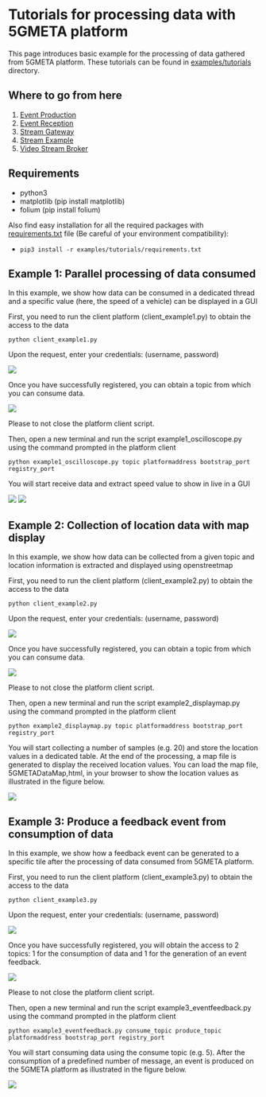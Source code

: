 # Tutorials for processing data with 5GMETA platform

This page introduces basic example for the processing of data gathered from 5GMETA platform.
These tutorials can be found in [examples/tutorials](https://github.com/5gmeta/5gmeta-dev/tree/main/examples/tutorials) directory.


## Where to go from here

1. [Event Production](./producing_events_guide.md)
2. [Event Reception](./receiving_events_guide.md)
3. [Stream Gateway](./stream-gateway.md)
4. [Stream Example](./stream-example.md)
5. [Video Stream Broker](./video-stream-broker.md)


## Requirements

* python3
* matplotlib (pip install matplotlib)
* folium (pip install folium)

Also find easy installation for all the required packages with [requirements.txt](https://github.com/5gmeta/5gmeta-dev/blob/main/examples/tutorials/requirements.txt) file (Be careful of your environment compatibility):

* ```pip3 install -r examples/tutorials/requirements.txt```

## Example 1: Parallel processing of data consumed

In this example, we show how data can be consumed in a dedicated thread and a specific value (here, the speed of a vehicle) can be displayed in a GUI

First, you need to run the client platform (client_example1.py) to obtain the access to the data

 ```python client_example1.py```
 
 Upon the request, enter your credentials: (username, password)
 
![](../images/example1_credentials.PNG)
 
 Once you have successfully registered, you can obtain a topic from which you can consume data.
 
![](../images/example1_python_cmd.png)
 
 Please to not close the platform client script.

 Then, open a new terminal and run the script example1_oscilloscope.py using the command prompted in the platform client
 
 ```python example1_oscilloscope.py topic platformaddress bootstrap_port registry_port```
 
 You will start receive data and extract speed value to show in live in a GUI
 
![](../images/speed_display.PNG)
![](../images/example1_speed_example.png)

## Example 2: Collection of location data with map display

In this example, we show how data can be collected from a given topic and location information is extracted and displayed using openstreetmap

First, you need to run the client platform (client_example2.py) to obtain the access to the data

 ```python client_example2.py```
 
 Upon the request, enter your credentials: (username, password)
 
![](../images/example2_credentials.PNG)
 
 Once you have successfully registered, you can obtain a topic from which you can consume data.
 
![](../images/example2_python_cmd.png)
 
 Please to not close the platform client script.

 Then, open a new terminal and run the script example2_displaymap.py using the command prompted in the platform client
 
 ```python example2_displaymap.py topic platformaddress bootstrap_port registry_port```
 
 You will start collecting a number of samples (e.g. 20) and store the location values in a dedicated table.
 At the end of the processing, a map file is generated to display the received location values. You can load the map file, 5GMETADataMap,html, in your browser to show the location values as illustrated in the figure below.
 
![](../images/display_browser.PNG)

## Example 3: Produce a feedback event from consumption of data

In this example, we show how a feedback event can be generated to a specific tile after the processing of data consumed from 5GMETA platform.

First, you need to run the client platform (client_example3.py) to obtain the access to the data

 ```python client_example3.py```
 
 Upon the request, enter your credentials: (username, password)
 
![](../images/example3_credentials.PNG)
 
 Once you have successfully registered, you will obtain the access to 2 topics: 1 for the consumption of data and 1 for the generation of an event feedback.
 
![](../images/example3_python_cmd.png)
 
 Please to not close the platform client script.

 Then, open a new terminal and run the script example3_eventfeedback.py using the command prompted in the platform client
 
 ```python example3_eventfeedback.py consume_topic produce_topic platformaddress bootstrap_port registry_port```
 
 You will start consuming data using the consume topic (e.g. 5). After the consumption of a predefined number of message, an event is produced on the 5GMETA platform as illustrated in the figure below.
 
![](../images/exemple3_data.PNG)
